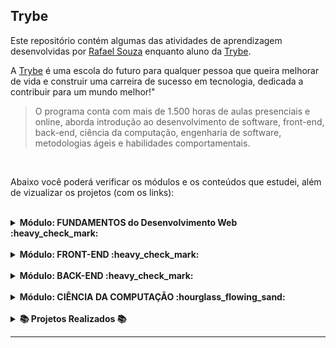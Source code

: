 ## Trybe
  
Este repositório contém algumas das atividades de aprendizagem desenvolvidas por [Rafael Souza](https://github.com/Rafael-Souza-97) enquanto aluno da [Trybe](https://www.betrybe.com/).

A [Trybe](https://www.betrybe.com/) é uma escola do futuro para qualquer pessoa que queira melhorar de vida e construir uma carreira de sucesso em tecnologia, dedicada a contribuir para um mundo melhor!"

> O programa conta com mais de 1.500 horas de aulas presenciais e online, aborda introdução ao desenvolvimento de software, front-end, back-end, ciência da computação, engenharia de software, metodologias ágeis e habilidades comportamentais.

<br>

Abaixo você poderá verificar os módulos e os conteúdos que estudei, além de vizualizar os projetos (com os links):

<br>

<details>
  <summary><strong>Módulo: FUNDAMENTOS do Desenvolvimento Web :heavy_check_mark:</strong></summary>

##### Bloco 1:
- [x] 1.3 - Fundamentos do Desenvolvimento Web
- [x] 1.3 - Introdução - Unix & Shell
- [x] 1.3 - Unix & Bash - Parte 1
- [x] 1.4 - Unix & Bash - Parte 2

##### Bloco 2:
- [x] 2.1 - Git & GitHub  - O que é e para que serve
- [x] 2.2 - Git & GitHub - Entendendo os comandos
- [x] 2.3 - Internet - Entendendo como ela funciona

##### Bloco 3: 
- [x] 3.1 - HTML & CSS - Estruturas de página
- [x] 3.2 - HTML & CSS - Primeiros passos em CSS
- [x] 3.3 - HTML & CSS - Seletores e posicionamento
- [x] 3.4 - HTML Semântico
- [x] 3.5 - [Projeto - Lessons Learned](https://github.com/Rafael-Souza-97/lessons-learned)

##### Bloco 4:
- [x] 4.1 - Introdução - JavaScript
- [x] 4.1 - JavaScript - Primeiros passos
- [x] 4.2 - JavaScript - Array e loop For
- [x] 4.3 - JavaScript - Lógica de Programação e Algoritmos
- [x] 4.4 - JavaScript - Objetos e funções
- [x] 4.5 - [Projeto - Playground Functions](https://github.com/Rafael-Souza-97/playground-functions)

##### Bloco 5:
- [x] 5.1 - JavaScript - DOM e seletores
- [x] 5.2 - JavaScript - Trabalhando com elementos
- [x] 5.3 - JavaScript - Eventos
- [x] 5.4 - JavaScript - Web Storage
- [x] 5.5 - [Projeto -](https://github.com/Rafael-Souza-97/pixels-art) [Arte com Pixels](https://pixels-art-gamma.vercel.app/)
- [x] 5.7 - [(Bônus) Projeto -](https://github.com/Rafael-Souza-97/color-guess) [Adivinhe a Cor](https://color-guess-rouge.vercel.app/)
- [x] 5.7 - [(Bônus) Projeto -](https://github.com/Rafael-Souza-97/mistery-letter) [Carta Misteriosa](https://mistery-letter-beta.vercel.app/)
<!-- [ ] 5.6 - (Bônus) Projeto - Lista de tarefas -->
<!-- [ ] 5.7 - (Bônus) Projeto - Meme Generator -->

##### Bloco 6:
- [x] 6.1 - HTML & CSS - Forms
- [x] 6.2 - Bibliotecas JavaScript e Frameworks CSS
- [x] 6.3 - Introdução - CSS Flexbox
- [x] 6.3 - CSS Flexbox - Parte 1
- [x] 6.4 - CSS Flexbox - Parte 2
- [x] 6.5 - CSS Responsivo - Mobile First
- [x] 6.6 - [Projeto - ](https://github.com/Rafael-Souza-97/trybewarts)[TrybeWarts](https://trybewarts-seven.vercel.app/)

##### Bloco 7:
- [x] 7.1 - JavaScript ES6 - let, const, arrow functions e template literals
- [x] 7.2 - JavaScript ES6 - Fluxo de Exceção e Objetos
- [x] 7.3 - Primeiros passos em Jest
- [x] 7.4 - [Projeto - JavaScript Testes Unitários](https://github.com/Rafael-Souza-97/javascript-unit-tests)

##### Bloco 8:
- [x] 8.2 - JavaScript ES6 - introdução a High Order Functions
- [x] 8.2 - JavaScript ES6 - Higher Order Functions - forEach, find, some, every, sort
- [x] 8.3 - JavaScript ES6 - Higher Order Functions - map e filter
- [x] 8.4 - JavaScript ES6 - Higher Order Functions - reduce
- [x] 8.5 - JavaScript ES6 - spread operator, parâmetro rest, destructuring e mais
- [x] 8.6 - [Projeto - Zoo functions](https://github.com/Rafael-Souza-97/zoo-functions)
  
<hr>

</details>

<br>

<details>
<summary><strong>Módulo: FRONT-END :heavy_check_mark:</strong></summary>

##### Bloco 1:
- [x] 1.2 - Introdução - Front-end
- [x] 1.2 - JavaScript Assincrono e Callbacks
- [x] 1.3 - JavaScript Assincrono - Fetch API e async/await
- [x] 1.4 - Jest - Testes Assincronos
- [x] 1.5 - [Projeto -](https://github.com/Rafael-Souza-97/shopping-cart) [Carrinho de Compras](https://shopping-cart-roan-one.vercel.app/)

##### Bloco 2:
- [x] 2.1 - Introdução - React
- [x] 2.1 - 'Hello, world!' no React!
- [x] 2.2 - Componentes React
- [x] 2.3 - [Projeto - ](https://github.com/Rafael-Souza-97/solar-system) [Sistema Solar](https://solar-system-ashy.vercel.app/)

##### Bloco 3:
- [x] 3.1 - Componentes com estado e eventos
- [x] 3.2 - Formulários no React
- [x] 3.3 - [Projeto - Tryunfo](https://github.com/Rafael-Souza-97/super-trunfo)

##### Bloco 4:
- [x] 4.1 - Ciclo de vida de componentes
- [x] 4.2 - React Router
- [x] 4.3 - [Projeto -](https://github.com/Rafael-Souza-97/super-trunfo) [ TrybeTunes](https://music-tunes-beige.vercel.app/album/1623258524)

##### Bloco 5:
- [x] 5.1 - Metodologias Ágeis
- [x] 5.2 - [Projeto -](https://github.com/Rafael-Souza-97/frontend-online-store) [Frontend Online Store](https://frontend-online-store-peach.vercel.app/)

##### Bloco 6:
- [x] 6.1 - RTL - Primeiros passos
- [x] 6.2 - RTL - Mocks e Inputs
- [x] 6.3 - RTL - Testando React Router
- [x] 6.4 - [Projeto - Testes em React](https://github.com/Rafael-Souza-97/react-testing-library)

##### Bloco 7:
- [x] 7.1 - Introdução ao Redux - O estado global da aplicação
- [x] 7.2 - Usando o Redux no React
- [x] 7.3 - Usando o Redux no React - Prática
- [x] 7.4 - Usando o Redux no React - Actions Assíncronas
- [x] 7.5 - Testes síncronos com React-Redux
- [x] 7.6 - [Projeto -](https://github.com/Rafael-Souza-97/exchange-wallet) [Trybe Wallet](https://exchange-wallet-bay.vercel.app/)

##### Bloco 8:
- [x] 8.1 - [Projeto -](https://github.com/Rafael-Souza-97/trivia-game) [Jogo de Trivia](https://trivia-game-ten-phi.vercel.app/)

##### Bloco 9:
- [x] 9.1 - Context API do React
- [x] 9.2 - React Hooks - useState e useContext
- [x] 9.3 - React Hooks - useEffect e Hooks customizados
- [x] 9.4 - [Projeto - StarWars Datatable com Context API e Hooks](https://github.com/Rafael-Souza-97/star-wars)

##### Bloco 10:
- [X] 10.1 - [Projeto -](https://github.com/Rafael-Souza-97/app-de-receitas) [App de Receitas](https://app-de-receitas-pink.vercel.app/)
  
<hr>

</details>

<br>

<details>
<summary><strong>Módulo: BACK-END :heavy_check_mark:</strong></summary>

<br>

#### BACK-END I :heavy_check_mark:

##### Bloco 1 - Docker: Utilizando Containers:
- [X] 1.1 - Utilizando Containers - Docker
- [X] 1.2 - Manipulando Imagens no Docker
- [X] 1.3 - Orquestrando Containers com Docker Compose
- [X] 1.4 - [Projeto - Docker Todo-List](https://github.com/Rafael-Souza-97/docker-todo-list)

##### Bloco 2 - Introdução ao SQL:
- [X] 2.1 - Banco de dados SQL
- [X] 2.2 - Encontrando dados em um banco de dados
- [X] 2.3 - Filtrando dados de forma específica
- [X] 2.4 - Manipulando tabelas
- [X] 2.5 - [Projeto - All For One](https://github.com/Rafael-Souza-97/mysql-all-for-one)

##### Bloco 3 - Funções SQL, JOINs e Normalização:
- [X] 3.1 - Funções mais usadas no SQL
- [X] 3.2 - Descomplicando JOINs
- [X] 3.3 - Transformando ideias em um modelo de banco de dados
- [X] 3.4 - [Projeto - One for All](https://github.com/Rafael-Souza-97/mysql-one-for-all)

##### Bloco 4 - Node.js: ORM e Autenticação:
- [X] 4.1 - Node.js: Runtime Assíncrono
- [X] 4.2 - Node.js: API REST com EXPRESS
- [X] 4.3 - Node.js: Testes de integração
- [X] 4.4 - Node.js: Express e Middlewares
- [X] 4.5 - Node.js: Express e MySQL
- [X] 4.6 - [Atividades + Projeto - Talker Manager](https://github.com/Rafael-Souza-97/talker-manager)

##### Bloco 5 - Arquitetura de Software: Model, Service e Controller:
- [X] 5.1 - Arquitetura de Software: Camada Model
- [X] 5.2 - Arquitetura de Software: Camada Service
- [X] 5.3 - Arquitetura de Software: Camada Controller
- [X] 5.4 - [Projeto - Store Manager](https://github.com/Rafael-Souza-97/store-manager)

##### Bloco 6 - Node.js: ORM e Autenticação:
- [X] 6.1 - ORM - Interface da aplicação com o banco de dados
- [X] 6.2 - ORM - Associations 1:1 e 1:N
- [X] 6.3 - ORM - Associations N:N e transactions
- [X] 6.4 - JWT - (JSON Web Token)
- [X] 6.5 - [Projeto - API de Blogs](https://github.com/Rafael-Souza-97/blogs-api)

##### Bloco 7 - Masterclass: Implantação de aplicações na nuvem:
- [X] 7.1 - Infraestrutura: deploy com Railway

##### Bloco 8 - Typescript:
- [X] 8.1 - Intro - Typescript
- [X] 8.2 - Tipagem estática e generics
- [X] 8.3 - Express com Typescript
- [X] 8.4 - [Projeto - TrybeSmith](https://github.com/Rafael-Souza-97/smith-project)

<br>

#### BACK-END II :heavy_check_mark:

##### Bloco 9 - Programação orientada a Objetos (POO) e SOLID:
- [X] 9.1 - Introdução à Orientação a Objetos
- [X] 9.2 - Herança e Interfaces
- [X] 9.3 - Polimorfismo
- [X] 9.4 - SOLID - Introdução e Princípios S, O e D
- [X] 9.5 - SOLID - Princípios L e I
- [X] 9.6 - [Projeto - Trybers and Dragons](https://github.com/Rafael-Souza-97/dungeons-and-dragons)

##### Bloco 10 - Projeto - TFC:
- [X] 10.1 - [Projeto - TFC - Trybe Futebol Clube](https://github.com/Rafael-Souza-97/tabela-do-campeonato)

##### Bloco 11 - MongoDB:
- [X] 11.1 - MongoDB - Introdução 
- [X] 11.2 - Filter Operators
- [X] 11.3 - Operadores de Consulta
- [X] 11.4 - Updates Simples
- [X] 11.5 - Updates Complexos - Arrays
- [X] 11.6 - [Projeto Commerce](https://github.com/Rafael-Souza-97/mongodb-commerce)

##### Bloco 12 - APIs OO e NoSQL:
- [X] 12.1 - APIs orientadas a objetos e NoSQL: POO e ODMs
- [X] 12.2 - APIs orientadas a objetos e NoSQL: Herança e Abstração
- [X] 12.3 - [Projeto Car Shop](https://github.com/Rafael-Souza-97/car-shop)

##### Bloco 13 - Projeto - App de Delivery:
- [X] 13.1 - [Projeto - App de Delivery](https://github.com/Rafael-Souza-97/ibirita-delivery-app)
  
<hr>

</details>

<br>

<details>
<summary><strong>Módulo: CIÊNCIA DA COMPUTAÇÃO :hourglass_flowing_sand:</strong></summary>

##### Bloco 1: Introdução à Python e Raspagem de Dados da Web
- [X] 1.1 - Aprendendo Python
- [X] 1.2 - Entrada e Saída de dados
- [X] 1.3 - Testes
- [X] 1.4 - [Projeto - Job Insights](https://github.com/Rafael-Souza-97/jobs-insights)

##### Bloco 2: Padróes de projeto
- [X] 2.1 - P.O.O. em Python
- [X] 2.2 - Padróes: Interator, Adapter, Strategy
- [ ] 2.3 - Padróes: Decorator, Observer, Factory
- [ ] 2.4 - Projeto - Relatórios de estoque

##### Bloco 3: Redes e Raspagem de Dados
- [ ] 3.1 - Arquitetura de redes
- [ ] 3.2 - Raspagem de Dados
- [ ] 3.3 - Outras Ferramentas de Raspagem de Dados
- [ ] 3.4 - Projeto - Tech News

##### Bloco 4: Algoritmos
- [ ] 4.1 - Complexidade de Algoritmos
- [ ] 4.2 - Recursividade e Estratégias para solução de problemas
- [ ] 4.3 - Algoritmos de ordenação e busca
- [ ] 4.4 - Projeto - Algoritmos

##### Bloco 5: Estrutura de Dados I: Arrays, Listas, Filas e Pilhas
- [ ] 5.1 - Arquitetura de Computadores
- [ ] 5.2 - Arrays
- [ ] 5.3 - Nó e Listas Encadeadas
- [ ] 5.4 - Pilhas e Filas
- [ ] 5.5 - Projeto - TING - Trybe Is Not Google

##### Bloco 6: Estrutura de Dados II: Hashmaps e Sets
- [ ] 6.1 - Hashmaps e Dict
- [ ] 6.2 - Set
- [ ] 6.3 - Projeto - Restaurant Orders
  
<hr>

</details>

<br>

<details>
  <summary><strong>📚 Projetos Realizados 📚</strong></summary><br />

##### 📜 Repositórios: 📜

- [Lessons Learned](https://github.com/Rafael-Souza-97/lessons-learned)
- [Playground Functions](https://github.com/Rafael-Souza-97/playground-functions)
- [Pixels Art](https://github.com/Rafael-Souza-97/pixels-art)
- [Color Guess](https://github.com/Rafael-Souza-97/color-guess)
- [Mistery Letter](https://github.com/Rafael-Souza-97/mistery-letter)
- [TrybeWarts](https://github.com/Rafael-Souza-97/trybewarts)
- [JavaScript Testes Unitários](https://github.com/Rafael-Souza-97/javascript-unit-tests)
- [Zoo functions](https://github.com/Rafael-Souza-97/zoo-functions)
- [Shopping Cart](https://github.com/Rafael-Souza-97/shopping-cart)
- [Solar System](https://github.com/Rafael-Souza-97/solar-system)
- [Tryunfo](https://github.com/Rafael-Souza-97/super-trunfo)
- [TrybeTunes](https://github.com/Rafael-Souza-97/music-tunes)
- [Front-End Online Store](https://github.com/Rafael-Souza-97/frontend-online-store)
- [Testes em React](https://github.com/Rafael-Souza-97/react-testing-library)
- [Exchange Wallet](https://github.com/Rafael-Souza-97/exchange-wallet)
- [Jogo de Trivia](https://github.com/Rafael-Souza-97/trivia-game)
- [App de Receitas](https://github.com/Rafael-Souza-97/app-de-receitas)
- [Docker Todo-List](https://github.com/Rafael-Souza-97/docker-todo-list)
- [All For One](https://github.com/Rafael-Souza-97/mysql-all-for-one)
- [One for All](https://github.com/Rafael-Souza-97/mysql-one-for-all)
- [Talker Manager](https://github.com/Rafael-Souza-97/talker-manager)
- [Store Manager](https://github.com/Rafael-Souza-97/store-manager)
- [API de Blogs](https://github.com/Rafael-Souza-97/blogs-api)
- [TrybeSmith](https://github.com/Rafael-Souza-97/smith-project)
- [Trybers and Dragons](https://github.com/Rafael-Souza-97/dungeons-and-dragons)
- [TFC - Trybe Futebol Clube](https://github.com/Rafael-Souza-97/tabela-do-campeonato)
- [Commerce](https://github.com/Rafael-Souza-97/mongodb-commerce)
- [Car Shop](https://github.com/Rafael-Souza-97/car-shop)
- [App de Delivery](https://github.com/Rafael-Souza-97/ibirita-delivery-app)
- [Projeto - Job Insights](https://github.com/Rafael-Souza-97/jobs-insights)

<hr>

##### 🖥️ Deploys: 🖥️

- [Arte com Pixels](https://pixels-art-gamma.vercel.app/)
- [Adivinhe a Cor](https://color-guess-rouge.vercel.app/)
- [Carta Misteriosa](https://mistery-letter-beta.vercel.app/)
- [TrybeWarts](https://trybewarts-seven.vercel.app/)
- [Carrinho de Compras](https://shopping-cart-roan-one.vercel.app/)
- [Sistema Solar](https://solar-system-ashy.vercel.app/)
- [Trybe Tunes](https://music-tunes-beige.vercel.app/album/1623258524)
- [Frontend Online Store](https://frontend-online-store-peach.vercel.app/)
- [Trybe Wallet](https://exchange-wallet-bay.vercel.app/)
- [Jogo de Trivia](https://trivia-game-ten-phi.vercel.app/)
- [App de Receitas](https://app-de-receitas-pink.vercel.app/)

</details>

<hr>
